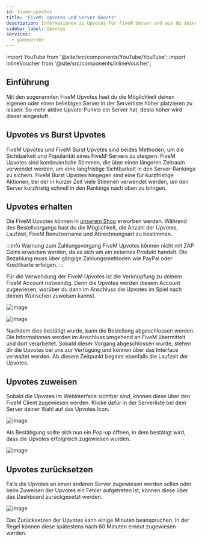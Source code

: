 ```yaml
---
id: fivem-upvotes
title: "FiveM: Upvotes und Server Boosts"
description: Informationen zu Upvotes für FiveM Server und wie du deinen Server in der Serverliste boosten kannst - ZAP-Hosting.com Dokumentation
sidebar_label: Upvotes
services:
  - gameserver
---
```


import YouTube from '@site/src/components/YouTube/YouTube';
import InlineVoucher from '@site/src/components/InlineVoucher';

## Einführung

Mit den sogenannten FiveM Upvotes hast du die Möglichkeit deinen eigenen oder einen beliebigen Server in der Serverliste höher platzieren zu lassen. So mehr aktive Upvote-Punkte ein Server hat, desto höher wird dieser eingestuft. 

<YouTube videoId="H-bdMJTQkSM" title="Get FiveM Upvotes FAST!" description="Hast du das Gefühl, dass du etwas besser verstehst, wenn du es in Aktion siehst? Wir haben etwas für dich! Tauche ab in unser Video, welches alles für dich zusammenfasst. Egal, ob du es eilig hast oder einfach nur Informationen auf möglichst verständliche Art und Weise aufnehmen möchtest!"/>

<InlineVoucher />



## Upvotes vs Burst Upvotes

FiveM Upvotes und FiveM Burst Upvotes sind beides Methoden, um die Sichtbarkeit und Popularität eines FiveM-Servers zu steigern. FiveM Upvotes sind kontinuierliche Stimmen, die über einen längeren Zeitraum verwendet werden, um eine langfristige Sichtbarkeit in den Server-Rankings zu sichern. FiveM Burst Upvotes hingegen sind eine für kurzfristige Aktionen, bei der in kurzer Zeit viele Stimmen verwendet werden, um den Server kurzfristig schnell in den Rankings nach oben zu bringen.



## Upvotes erhalten

Die FiveM Upvotes können in [unserem Shop](https://zap-hosting.com/de/shop/product/fivem-upvotes/) erworben werden. Während des Bestellvorgangs hast du die Möglichkeit, die Anzahl der Upvotes, Laufzeit, FiveM Benutzername und Abrechnungsart zu bestimmen. 

:::info
Warnung zum Zahlungsvorgang
FiveM Upvotes können nicht mit ZAP Coins erworben werden, da es sich um ein externes Produkt handelt. Die Bezahlung muss über gängige Zahlungsmethoden wie PayPal oder Kreditkarte erfolgen.
:::

Für die Verwendung der FiveM Upvotes ist die Verknüpfung zu deinem FiveM Account notwendig. Denn die Upvotes werden diesem Account zugewiesen, worüber du dann im Anschluss die Upvotes im Spiel nach deinen Wünschen zuweisen kannst. 

![image](https://screensaver01.zap-hosting.com/index.php/s/iDk5NoM2gpWs3Ay/preview)

![image](https://screensaver01.zap-hosting.com/index.php/s/BX2rZtJex6fqepS/preview)

Nachdem dies bestätigt wurde, kann die Bestellung abgeschlossen werden. Die Informationen werden im Anschluss umgehend an FiveM übermittelt und dort verarbeitet. Sobald dieser Vorgang abgeschlossen wurde, stehen dir die Upvotes bei uns zur Verfügung und können über das Interface verwaltet werden. Ab diesem Zeitpunkt beginnt ebenfalls die Laufzeit der Upvotes. 



## Upvotes zuweisen

Sobald die Upvotes im Webinterface sichtbar sind, können diese über den FiveM Client zugewiesen werden. Klicke dafür in der Serverliste bei dem Server deiner Wahl auf das Upvotes Icon. 

![image](https://screensaver01.zap-hosting.com/index.php/s/eyCidKx9eJenF6m/preview)



Als Bestätigung sollte sich nun ein Pop-up öffnen, in dem bestätigt wird, dass die Upvotes erfolgreich zugewiesen wurden. 

![image](https://screensaver01.zap-hosting.com/index.php/s/oA4xPReeaoJ8XXa/preview)



## Upvotes zurücksetzen

Falls die Upvotes an einen anderen Server zugewiesen werden sollen oder beim Zuweisen der Upvotes ein Fehler aufgetreten ist, können diese über das Dashboard zurückgesetzt werden.

![image](https://screensaver01.zap-hosting.com/index.php/s/mCsTDgLSZqFyXrL/preview)


Das Zurücksetzen der Upvotes kann einige Minuten beanspruchen. In der Regel können diese spätestens nach 60 Minuten erneut zugewiesen werden.
